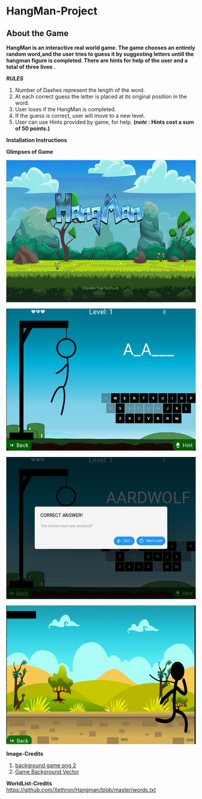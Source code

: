 # HangMan-Project

## About the Game ##

**HangMan is an interactive real world game. The game chooses an entirely random word,and the user tries to guess it by suggesting letters untill the hangman figure is completed. There are hints for help of the user and a total of three lives .**

___RULES___

1. Number of Dashes represent the length of the word.
2. At each correct guess the letter is placed at its original position in the word.
3. User loses if the HangMan is completed.
4. If the guess is correct, user will move to a new level.
5. User can use Hints provided by game, for help. 
__(_note_ : Hints cost a sum of 50 points.)__

__Installation Instructions__



__Glimpses of Game__

<p align="center">
  <img src="https://github.com/JOSBEAK/HangMan-Project/blob/all_bg/Game-SS/1.png"/>
</p>

<p align="center">
  <img src="https://github.com/JOSBEAK/HangMan-Project/blob/all_bg/Game-SS/2.png"/>
</p>

<p align="center">
  <img src="https://github.com/JOSBEAK/HangMan-Project/blob/all_bg/Game-SS/3.png/"/>
</p>

<p align="center">
  <img src="https://github.com/JOSBEAK/HangMan-Project/blob/all_bg/Game-SS/4.png"/>
</p>







__Image-Credits__
1. <a title="background game png 2" href="https://pngimage.net/background-game-png-2/">background game png 2</a>
2. <a href="https://vectorified.com/game-background-vector">Game Background Vector</a>          

__WorldList-Credits__ <br />
https://github.com/Xethron/Hangman/blob/master/words.txt




